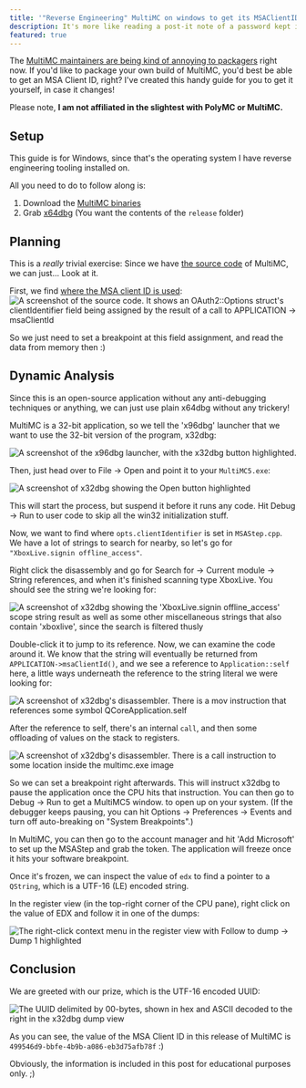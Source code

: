```yaml
---
title: '"Reverse Engineering" MultiMC on windows to get its MSAClientID'
description: It's more like reading a post-it note of a password kept inside of a glass box
featured: true
---
```


The [MultiMC maintainers are being kind of annoying to packagers](https://github.com/PolyMC/PolyMC/wiki/FAQ#why-was-this-fork-made) right now. If you'd like to package your own build of MultiMC, you'd best be able to get an MSA Client ID, right? I've created this handy guide for you to get it yourself, in case it changes!

Please note, **I am not affiliated in the slightest with PolyMC or MultiMC.**

## Setup

This guide is for Windows, since that's the operating system I have reverse engineering tooling installed on.

All you need to do to follow along is:

1. Download the [MultiMC binaries](https://multimc.org)
2. Grab [x64dbg](https://x64dbg.com/) (You want the contents of the `release` folder)

## Planning

This is a _really_ trivial exercise: Since we have [the source code](https://github.com/MultiMC/Launcher) of MultiMC, we can just... Look at it.

First, we find [where the MSA client ID is used](https://github.com/MultiMC/Launcher/blob/52420963cf1f258f14cedd7ff41412338d73b369/launcher/minecraft/auth/steps/MSAStep.cpp#L16):
![A screenshot of the source code. It shows an OAuth2::Options struct's clientIdentifier field being assigned by the result of a call to APPLICATION -> msaClientId](/assets/blog/extract-mmc-msa-cid/msa-step-client-id.png)

So we just need to set a breakpoint at this field assignment, and read the data from memory then :)

## Dynamic Analysis

Since this is an open-source application without any anti-debugging techniques or anything, we can just use plain x64dbg without any trickery!

MultiMC is a 32-bit application, so we tell the 'x96dbg' launcher that we want to use the 32-bit version of the program, x32dbg:

![A screenshot of the x96dbg launcher, with the x32dbg button highlighted.](/assets/blog/extract-mmc-msa-cid/x96dbg.png)

Then, just head over to File -> Open and point it to your `MultiMC5.exe`:

![A screenshot of x32dbg showing the Open button highlighted](/assets/blog/extract-mmc-msa-cid/x32dbg-open.png)

This will start the process, but suspend it before it runs any code. Hit Debug -> Run to user code to skip all the win32 initialization stuff.

Now, we want to find where `opts.clientIdentifier` is set in `MSAStep.cpp`. We have a lot of strings to search for nearby, so let's go for `"XboxLive.signin offline_access"`.

Right click the disassembly and go for Search for -> Current module -> String references, and when it's finished scanning type XboxLive. You should see the string we're looking for:

![A screenshot of x32dbg showing the 'XboxLive.signin offline_access' scope string result as well as some other miscellaneous strings that also contain 'xboxlive', since the search is filtered thusly](/assets/blog/extract-mmc-msa-cid/xboxlive-string-result.png)

Double-click it to jump to its reference. Now, we can examine the code around it. We know that the string will eventually be returned from `APPLICATION->msaClientId()`, and we see a reference to `Application::self` here, a little ways underneath the reference to the string literal we were looking for:

![A screenshot of x32dbg's disassembler. There is a mov instruction that references some symbol QCoreApplication.self](/assets/blog/extract-mmc-msa-cid/reference-to-application-self.png)

After the reference to self, there's an internal `call`, and then some offloading of values on the stack to registers.

![A screenshot of x32dbg's disassembler. There is a call instruction to some location inside the multimc.exe image](/assets/blog/extract-mmc-msa-cid/suspicious-call.png)

So we can set a breakpoint right afterwards. This will instruct x32dbg to pause the application once the CPU hits that instruction. You can then go to Debug -> Run to get a MultiMC5 window. to open up on your system. (If the debugger keeps pausing, you can hit Options -> Preferences -> Events and turn off auto-breaking on "System Breakpoints".)

In MultiMC, you can then go to the account manager and hit 'Add Microsoft' to set up the MSAStep and grab the token. The application will freeze once it hits your software breakpoint.

Once it's frozen, we can inspect the value of `edx` to find a pointer to a `QString`, which is a UTF-16 (LE) encoded string.

In the register view (in the top-right corner of the CPU pane), right click on the value of EDX and follow it in one of the dumps:

![The right-click context menu in the register view with Follow to dump -> Dump 1 highlighted](/assets/blog/extract-mmc-msa-cid/follow-in-dump.png)

## Conclusion

We are greeted with our prize, which is the UTF-16 encoded UUID:

![The UUID delimited by 00-bytes, shown in hex and ASCII decoded to the right in the x32dbg dump view](/assets/blog/extract-mmc-msa-cid/the-uuid.png)

As you can see, the value of the MSA Client ID in this release of MultiMC is `499546d9-bbfe-4b9b-a086-eb3d75afb78f` :)

Obviously, the information is included in this post for educational purposes only. ;)
